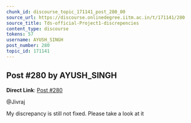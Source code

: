 ```yaml
---
chunk_id: discourse_topic_171141_post_280_00
source_url: https://discourse.onlinedegree.iitm.ac.in/t/171141/280
source_title: Tds-official-Project1-discrepencies
content_type: discourse
tokens: 57
username: AYUSH_SINGH
post_number: 280
topic_id: 171141
---
```


## Post #280 by AYUSH_SINGH

**Direct Link**: [Post #280](https://discourse.onlinedegree.iitm.ac.in/t/171141/280)

@Jivraj

My discrepancy is still not fixed. Please take a look at it
